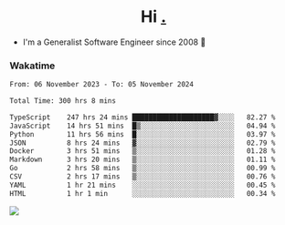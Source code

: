 <h1 align="center">Hi <a href="https://www.hackerrank.com/erasmosaraujo">.</a></h1>
 
- I'm a Generalist Software Engineer  since 2008 🚀
<!--  
<p align="left">
  <a href="https://github.com/erasmosoares/github-readme-stats">
    <img
      align="center"
      src="https://github-readme-stats.vercel.app/api/top-langs/?username=erasmosoares&theme=radical&layout=compact"
    />
  </a>
  <a href="https://github.com/erasmosoares/github-readme-stats">
    [![Harlok's WakaTime stats](https://github-readme-stats.vercel.app/api/wakatime?username=ffflabs)](https://github.com/anuraghazra/github-readme-stats)
  </a>
</p>

<!--
 ### Repo 
 
<p align="left">
 <a href="https://github.com/erasmosoares/github-readme-stats">
    <img
      align="center"
      height="165"
      src="https://github-readme-stats.vercel.app/api/pin?username=erasmosoares&repo=sample-node&title_color=fff&icon_color=f9f9f9&text_color=9f9f9f&bg_color=151515"
    />
  </a>
  <a href="https://github.com/erasmosoares/github-readme-stats">
    <img
      align="center"
      height="165"
      src="https://github-readme-stats.vercel.app/api/pin?username=erasmosoares&repo=sample-node&title_color=fff&icon_color=f9f9f9&text_color=9f9f9f&bg_color=151515"
    />
  </a>
</p>
-->

 ### Wakatime 

<!--START_SECTION:waka-->

```txt
From: 06 November 2023 - To: 05 November 2024

Total Time: 300 hrs 8 mins

TypeScript    247 hrs 24 mins ████████████████████▓░░░░   82.27 %
JavaScript    14 hrs 51 mins  █▒░░░░░░░░░░░░░░░░░░░░░░░   04.94 %
Python        11 hrs 56 mins  █░░░░░░░░░░░░░░░░░░░░░░░░   03.97 %
JSON          8 hrs 24 mins   ▓░░░░░░░░░░░░░░░░░░░░░░░░   02.79 %
Docker        3 hrs 51 mins   ▒░░░░░░░░░░░░░░░░░░░░░░░░   01.28 %
Markdown      3 hrs 20 mins   ▒░░░░░░░░░░░░░░░░░░░░░░░░   01.11 %
Go            2 hrs 58 mins   ▒░░░░░░░░░░░░░░░░░░░░░░░░   00.99 %
CSV           2 hrs 17 mins   ▒░░░░░░░░░░░░░░░░░░░░░░░░   00.76 %
YAML          1 hr 21 mins    ░░░░░░░░░░░░░░░░░░░░░░░░░   00.45 %
HTML          1 hr 1 min      ░░░░░░░░░░░░░░░░░░░░░░░░░   00.34 %
```

<!--END_SECTION:waka-->

![](https://komarev.com/ghpvc/?username=erasmosoares&color=brightgreen)
